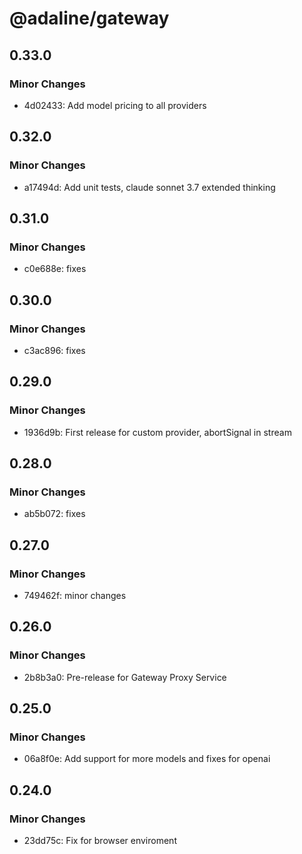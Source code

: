# @adaline/gateway

## 0.33.0

### Minor Changes

- 4d02433: Add model pricing to all providers

## 0.32.0

### Minor Changes

- a17494d: Add unit tests, claude sonnet 3.7 extended thinking

## 0.31.0

### Minor Changes

- c0e688e: fixes

## 0.30.0

### Minor Changes

- c3ac896: fixes

## 0.29.0

### Minor Changes

- 1936d9b: First release for custom provider, abortSignal in stream

## 0.28.0

### Minor Changes

- ab5b072: fixes

## 0.27.0

### Minor Changes

- 749462f: minor changes

## 0.26.0

### Minor Changes

- 2b8b3a0: Pre-release for Gateway Proxy Service

## 0.25.0

### Minor Changes

- 06a8f0e: Add support for more models and fixes for openai

## 0.24.0

### Minor Changes

- 23dd75c: Fix for browser enviroment
